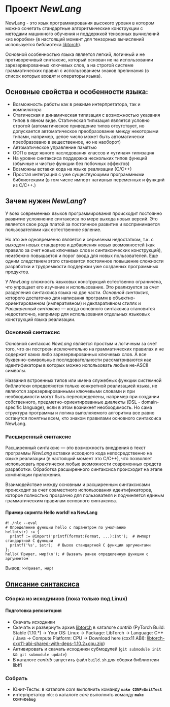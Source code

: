 # Проект *NewLang*
NewLang - это язык программирования высокого уровня в котором можно сочетать стандартные алгоритмические конструкции с методами машинного обучения и поддержкой тензорных вычислений «из коробки» (в настоящий момент для тензорных вычислений используется библиотека [libtorch](https://pytorch.org/)).

Основной особенностью языка является легкий, логичный и не противоречивый синтаксис, который основан не на использовании зарезервированных ключевых слов, а на строгой системе грамматических правил с использованием знаков препинания (в список которых входят и операторы языка).

## Основные свойства и особенности языка:
- Возможность работы как в режиме интерпретатора, так и компилятора
- Статическая  и динамическая типизация с возможностью указания типов в явном виде. Статическая типизация является условно строгой (автоматическое приведение типов отсутствует, но допускается автоматическое преобразование между некоторыми типами, например, целое число может быть автоматически преобразовано в вещественное, но не наоборот)
- Автоматическое управление памятью
- ООП в виде явного наследования классов и «утиная» типизация
- На уровне синтаксиса поддержка нескольких типов функций (обычные и чистые функции без побочных эффектов)
- Возможны вставки кода на языке реализации (С/С++)
- Простая интеграция с уже существующими программными библиотеками (в том числе импорт нативных переменных и функций из С/С++.)

## Зачем нужен *NewLang*?
У всех современных языков программирования происходит постоянно ~~развитие~~ усложнение синтаксиса по мере выхода новых версий. Это является свое рода платой за постоянное развитие и воспринимается пользователями как естественное явление. 

Но это же одновременно является и серьезным недостатком, т.к. с выходом новых стандартов и добавления новых возможностей (как правило за счет новых ключевых слов и синтаксических конструкций), неизбежно повышается и порог входа для новых пользователей. Еще одним следствием этого становится постоянное повышение сложности разработки и трудоемкости поддержки уже созданных программных продуктов.

У *NewLang* сложность языковых конструкций естественно ограничена, что упрощает его изучение и использование. Это реализуется за счет разделения синтаксиса языка на две части. *Основной синтаксис*, которого достаточно для написания программ в объектно-ориентированном (императивном) и декларативном стилях и *Расширенный синтаксис* — когда основного синтаксиса становится недостаточно, например для использования отдельных языковых конструкций языка реализации. 

### Основной синтаксис
Основной синтаксис *NewLang* является простым и логичным за счет того, что он построен исключительно на грамматических правилах и не содержит каких либо зарезервированных ключевых слов. А все буквенно-символьные последовательности рассматриваются как идентификаторы в которых можно использовать любые не-ASCII символы.

Названия встроенных типов или имена служебных функции системной библиотеки определяются только конкретной реализацией языка, не являются зарезервированными ключевыми словами и при необходимости могут быть переопределены, например при создании собственного, предметно-ориентированные диалекты (DSL - domain-specific language), если в этом возникнет необходимость. Но сама структура программы и логика выполняемого алгоритма все равно останутся понятны всем, кто знаком правилами основного синтаксиса NewLang.

### Расширенный синтаксис
Расширенный синтаксис — это возможность внедрения в текст программы *NewLang* вставки исходного кода непосредственно на языке реализации (в настоящий момент это С/С++), что позволяет использовать практически любые возможности современных средств разработки. Обработка расширенного синтаксиса происходит на этапе компиляции приложения.

Взаимодействие между основным и расширенным синтаксисами происходит за счет совместного использования идентификаторов, которое полностью прозрачно для пользователя и подчиняется единым грамматическим правилам основного синтаксиса.

#### Пример скрипта Hello world! на NewLang
    #!./nlc --eval 
    # Определение функции hello с параметром по умолчанию
    hello(str) := { 
      printf := @import('printf(format:Format, ...):Int');  # Импорт стандартной C функции
      printf('%s', $str);  # Вызов стандартной C функции аргументами
    };
    hello('Привет, мир!\n'); # Вызвать ранее определенную функцию с аргументом`

Вывод:
`>>Привет, мир!`


## [Описание синтаксиса](https://github.com/rsashka/newlang/blob/dev/Syntax.md)


### Сборка из исходников (пока только под Linux)
#### Подготовка репозитория
- Скачать исходники
- Скачать и развернуть архив [libtorch](https://pytorch.org/) в каталоге *contrib* (PyTorch Build: Stable (1.10.*) -> Your OS: Linux -> Package: LibTorch -> Language: C++ / Java -> Compute Platform: CPU -> Download here (cxx11 ABI):
[libtorch-cxx11-abi-shared-with-deps-1.10.2+cpu.zip](https://download.pytorch.org/libtorch/cpu/libtorch-cxx11-abi-shared-with-deps-1.10.2%2Bcpu.zip))
- Активировать и скачать исходники субмодулей (`git submodule init && git submodule update`)
- В каталоге *contrib* запустить файл `build.sh` для сборки библиотеки libffi

### Собрать
- Юнит-Тесты: в каталоге *core* выполнить команду **`make CONF=UnitTest`**
- интерпретатор nlc: в каталоге *core* выполнить команду **`make CONF=Debug`**
